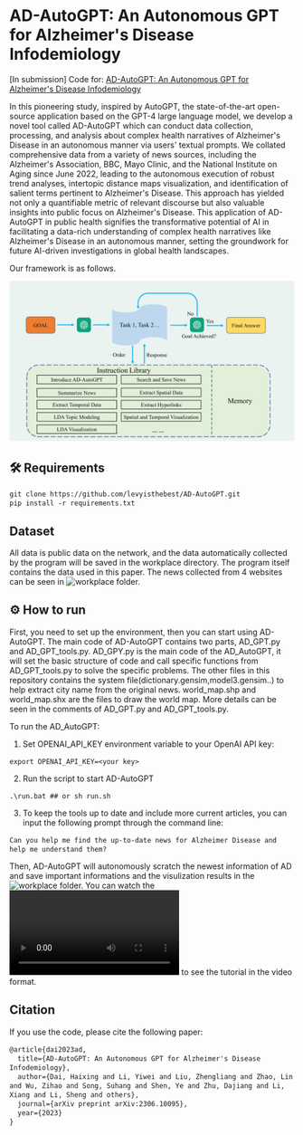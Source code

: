 # AD-AutoGPT: An Autonomous GPT for Alzheimer's Disease Infodemiology
\[In submission\] Code for: [AD-AutoGPT: An Autonomous GPT for Alzheimer's Disease Infodemiology](https://arxiv.org/abs/2306.10095)

In this pioneering study, inspired by AutoGPT, the state-of-the-art open-source application based on the GPT-4 large language model, we develop a novel tool called AD-AutoGPT which can conduct data collection, processing, and analysis about complex health narratives of Alzheimer's Disease in an autonomous manner via users' textual prompts. We collated comprehensive data from a variety of news sources, including the Alzheimer's Association, BBC, Mayo Clinic, and the National Institute on Aging since June 2022, leading to the autonomous execution of robust trend analyses, intertopic distance maps visualization, and identification of salient terms pertinent to Alzheimer's Disease. This approach has yielded not only a quantifiable metric of relevant discourse but also valuable insights into public focus on Alzheimer's Disease. This application of AD-AutoGPT in public health signifies the transformative potential of AI in facilitating a data-rich understanding of complex health narratives like Alzheimer's Disease in an autonomous manner, setting the groundwork for future AI-driven investigations in global health landscapes.


Our framework is as follows.

![pipeline](./f1/framework.jpg)


## :hammer_and_wrench: Requirements

```python3
git clone https://github.com/levyisthebest/AD-AutoGPT.git
pip install -r requirements.txt
```

## Dataset 
All data is public data on the network, and the data automatically collected by the program will be saved in the workplace directory. The program itself contains the data used in this paper. The news collected from 4 websites can be seen in ![workplace](./workplace) folder.

## :gear: How to run

 First, you need to set up the environment, then you can start using AD-AutoGPT. The main code of AD-AutoGPT contains two parts, AD_GPT.py and AD_GPT_tools.py. AD_GPY.py is the main code of the AD_AutoGPT, it will set the basic structure of code and call specific functions from AD_GPT_tools.py to solve the specific problems. The other files in this repository contains the system file(dictionary.gensim,model3.gensim..) to help extract city name from the original news. world_map.shp and world_map.shx are the files to draw the world map. More details can be seen in the comments of AD_GPT.py and AD_GPT_tools.py. 


To run the AD_AutoGPT:

 1. Set OPENAI_API_KEY environment variable to your OpenAI API key:
```
export OPENAI_API_KEY=<your key>
```

2. Run the script to start AD-AutoGPT
```
.\run.bat ## or sh run.sh
```
3. To keep the tools up to date and include more current articles, you can input the following prompt through the command line:
```
Can you help me find the up-to-date news for Alzheimer Disease and help me understand them?
```
Then, AD-AutoGPT will autonomously scratch the newest information of AD and save important informations and the visulization results in the ![workplace](./workplace) folder.  You can watch the ![demo](./demo/AD-AutoGPT_demo.MP4) to see the tutorial in the video format.


## Citation
If you use the code, please cite the following paper:
```
@article{dai2023ad,
  title={AD-AutoGPT: An Autonomous GPT for Alzheimer's Disease Infodemiology},
  author={Dai, Haixing and Li, Yiwei and Liu, Zhengliang and Zhao, Lin and Wu, Zihao and Song, Suhang and Shen, Ye and Zhu, Dajiang and Li, Xiang and Li, Sheng and others},
  journal={arXiv preprint arXiv:2306.10095},
  year={2023}
}
```
